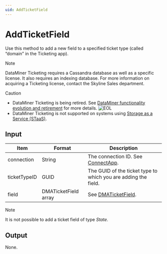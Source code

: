 ```yaml
---
uid: AddTicketField
---
```


# AddTicketField

Use this method to add a new field to a specified ticket type (called “domain” in the Ticketing app).

> [!NOTE]
> DataMiner Ticketing requires a Cassandra database as well as a specific license. <!-- From DataMiner 10.0.13 onwards, -->It also requires an indexing database. For more information on acquiring a Ticketing license, contact the Skyline Sales department.

> [!CAUTION]
>
> - DataMiner Ticketing is being retired. See [DataMiner functionality evolution and retirement](xref:Software_support_life_cycles) for more details. ![EOL](~/dataminer/images/EOL_Duo.png)
> - DataMiner Ticketing is not supported on systems using [Storage as a Service (STaaS)](xref:STaaS).

## Input

| Item         | Format               | Description                                                       |
|--------------|----------------------|-------------------------------------------------------------------|
| connection   | String               | The connection ID. See [ConnectApp](xref:ConnectApp).              |
| ticketTypeID | GUID                 | The GUID of the ticket type to which you are adding the field.    |
| field        | DMATicketField array | See [DMATicketField](xref:DMATicketField). |

> [!NOTE]
> It is not possible to add a ticket field of type *State*.

## Output

None.
